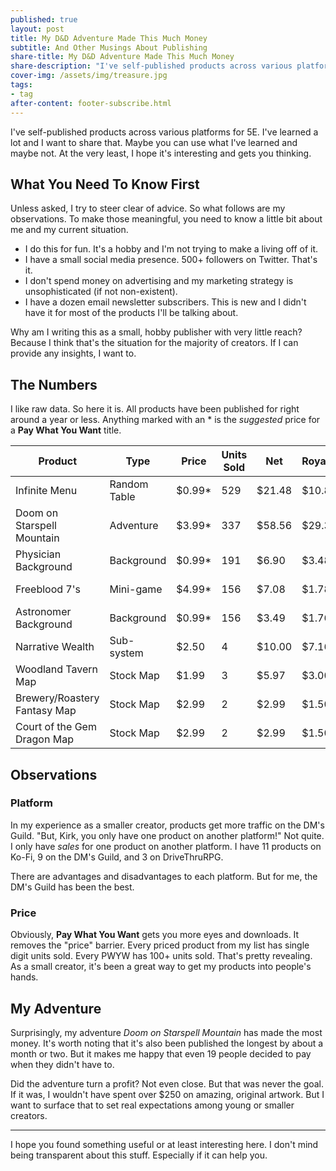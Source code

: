 ```yaml
---
published: true
layout: post
title: My D&D Adventure Made This Much Money
subtitle: And Other Musings About Publishing
share-title: My D&D Adventure Made This Much Money
share-description: "I've self-published products across various platforms for 5E. I've learned a lot and I want to share that."
cover-img: /assets/img/treasure.jpg
tags:
- tag
after-content: footer-subscribe.html
---
```


I've self-published products across various platforms for 5E. I've learned a lot and I want to share that. Maybe you can use what I've learned and maybe not. At the very least, I hope it's interesting and gets you thinking.

## What You Need To Know First
Unless asked, I try to steer clear of advice. So what follows are my observations. To make those meaningful, you need to know a little bit about me and my current situation. 

- I do this for fun. It's a hobby and I'm not trying to make a living off of it. 
- I have a small social media presence. 500+ followers on Twitter. That's it.
- I don't spend money on advertising and my marketing strategy is unsophisticated (if not non-existent).
- I have a dozen email newsletter subscribers. This is new and I didn't have it for most of the products I'll be talking about.

Why am I writing this as a small, hobby publisher with very little reach? Because I think that's the situation for the majority of creators. If I can provide any insights, I want to.

## The Numbers
I like raw data. So here it is. All products have been published for right around a year or less. Anything marked with an * is the *suggested* price for a **Pay What You Want** title.

| Product                      | Type         | Price  | Units Sold | Net    | Royalties | Platform   |
| ---------------------------- | ------------ | ------ | ---------- | ------ | --------- | ---------- |
| Infinite Menu                | Random Table | $0.99* | 529        | $21.48 | $10.87    | DM's Guild |
| Doom on Starspell Mountain   | Adventure    | $3.99* | 337        | $58.56 | $29.35    | DM's Guild |
| Physician Background         | Background   | $0.99* | 191        | $6.90  | $3.48     | DM's Guild |
| Freeblood 7's                | Mini-game    | $4.99* | 156        | $7.08  | $1.78     | DM's Guild |
| Astronomer Background        | Background   | $0.99* | 156        | $3.49  | $1.76     | DM's Guild |
| Narrative Wealth             | Sub-system   | $2.50  | 4          | $10.00 | $7.16     | Ko-Fi      |
| Woodland Tavern Map          | Stock Map    | $1.99  | 3          | $5.97  | $3.00     | DM's Guild |
| Brewery/Roastery Fantasy Map | Stock Map    | $2.99  | 2          | $2.99  | $1.50     | DM's Guild |
| Court of the Gem Dragon Map  | Stock Map    | $2.99  | 2          | $2.99  | $1.50     | DM's Guild |

## Observations

### Platform
In my experience as a smaller creator, products get more traffic on the DM's Guild. "But, Kirk, you only have one product on another platform!" Not quite. I only have *sales* for one product on another platform. I have 11 products on Ko-Fi, 9 on the DM's Guild, and 3 on DriveThruRPG. 

There are advantages and disadvantages to each platform. But for me, the DM's Guild has been the best. 

### Price
Obviously, **Pay What You Want** gets you more eyes and downloads. It removes the "price" barrier. Every priced product from my list has single digit units sold. Every PWYW has 100+ units sold. That's pretty revealing. As a small creator,  it's been a great way to get my products into people's hands. 

## My Adventure
Surprisingly, my adventure *Doom on Starspell Mountain* has made the most money. It's worth noting that it's also been published the longest by about a month or two. But it makes me happy that even 19 people decided to pay when they didn't have to. 

Did the adventure turn a profit? Not even close. But that was never the goal. If it was, I wouldn't have spent over $250 on amazing, original artwork. But I want to surface that to set real expectations among young or smaller creators.

---

I hope you found something useful or at least interesting here. I don't mind being transparent about this stuff. Especially if it can help you.

